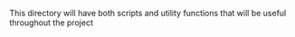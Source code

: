 This directory will have both scripts and utility functions that will be useful throughout the project

